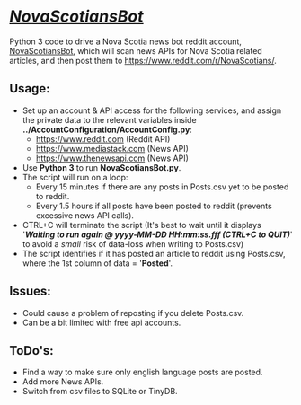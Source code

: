 # <u><i>NovaScotiansBot</i></u>
Python 3 code to drive a Nova Scotia news bot reddit account, [NovaScotiansBot](https://www.reddit.com/u/NovaScotiansBot/), which will scan news APIs for Nova Scotia related articles, and then post them to https://www.reddit.com/r/NovaScotians/. 

## Usage:
- Set up an account & API access for the following services, and assign the private data to the relevant variables inside <b>../AccountConfiguration/AccountConfig.py</b>:
  -  https://www.reddit.com (Reddit API)
  -  https://www.mediastack.com (News API) 
  -  https://www.thenewsapi.com (News API)
- Use <B>Python 3</B> to run <b>NovaScotiansBot.py</b>.
- The script will run on a loop:
  - Every 15 minutes if there are any posts in Posts.csv yet to be posted to reddit.
  - Every 1.5 hours if all posts have been posted to reddit (prevents excessive news API calls).
- CTRL+C will terminate the script (It's best to wait until it displays '<b><i>Waiting to run again @ yyyy-MM-DD HH:mm:ss.fff (CTRL+C to QUIT)</i></b>' to avoid a <i>small</i> risk of data-loss when writing to Posts.csv)
- The script identifies if it has posted an article to reddit using Posts.csv, where the 1st column of data = '<b>Posted</b>'.
 
## Issues:
- Could cause a problem of reposting if you delete Posts.csv.
- Can be a bit limited with free api accounts.


## ToDo's:
- Find a way to make sure only english language posts are posted.
- Add more News APIs.
- Switch from csv files to SQLite or TinyDB.
